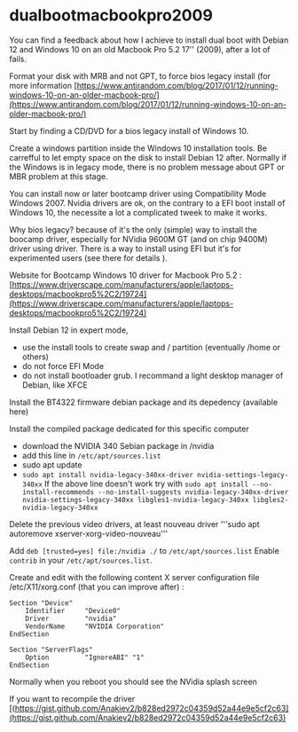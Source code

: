 # dualbootmacbookpro2009
You can find a feedback about how I achieve to install dual boot with Debian 12 and Windows 10 on an old Macbook Pro 5.2 17'' (2009), after a lot of fails.

Format your disk with MRB and not GPT, to force bios legacy install (for more information [https://www.antirandom.com/blog/2017/01/12/running-windows-10-on-an-older-macbook-pro/](https://www.antirandom.com/blog/2017/01/12/running-windows-10-on-an-older-macbook-pro/)

Start by finding a CD/DVD for a bios legacy install of Windows 10. 

Create a windows partition inside the Windows 10 installation tools. Be carrefful to let empty space on the disk to install Debian 12 after. Normally if the Windows is in legacy mode, there is no problem message about GPT or MBR problem at this stage.

You can install now or later bootcamp driver using Compatibility Mode Windows 2007. Nvidia drivers are ok, on the contrary to a EFI boot install of Windows 10, the necessite a lot a complicated tweek to make it works. 

Why bios legacy? because of it's the only (simple) way to install the boocamp driver, especially for NVidia 9600M GT (and on chip 9400M) driver using driver. There is a way to install using EFI but it's for experimented users (see there for details ).

Website for Bootcamp Windows 10 driver for Macbook Pro 5.2 : [https://www.driverscape.com/manufacturers/apple/laptops-desktops/macbookpro5%2C2/19724](https://www.driverscape.com/manufacturers/apple/laptops-desktops/macbookpro5%2C2/19724)

Install Debian 12 in expert mode, 

- use the install tools to create swap and / partition (eventually /home or others)
- do not force EFI Mode
- do not install bootloader grub. I recommand a light desktop manager of Debian, like XFCE

Install the BT4322 firmware debian package and its depedency (available here)

Install the compiled package dedicated for this specific computer
 - download the NVIDIA 340 Sebian package in /nvidia 
 - add this line in ```/etc/apt/sources.list```
 - sudo apt update
 - ```sudo apt install nvidia-legacy-340xx-driver nvidia-settings-legacy-340xx```
If the above line doesn't work try with
```sudo apt install --no-install-recommends --no-install-suggests nvidia-legacy-340xx-driver nvidia-settings-legacy-340xx libgles1-nvidia-legacy-340xx libgles2-nvidia-legacy-340xx```

Delete the previous video drivers, at least nouveau driver 
'''sudo apt autoremove xserver-xorg-video-nouveau'''

Add ```deb [trusted=yes] file:/nvidia ./``` to ```/etc/apt/sources.list```
Enable ```contrib``` in your ```/etc/apt/sources.list```.

Create and edit with the following content X server configuration file /etc/X11/xorg.conf (that you can improve after) :
```
Section "Device"
    Identifier     "Device0"
    Driver         "nvidia"
    VendorName     "NVIDIA Corporation"
EndSection

Section "ServerFlags"
    Option         "IgnoreABI" "1"
EndSection
```
Normally when you reboot you should see the NVidia splash screen 

If you want to recompile the driver [(https://gist.github.com/Anakiev2/b828ed2972c04359d52a44e9e5cf2c63](https://gist.github.com/Anakiev2/b828ed2972c04359d52a44e9e5cf2c63)





